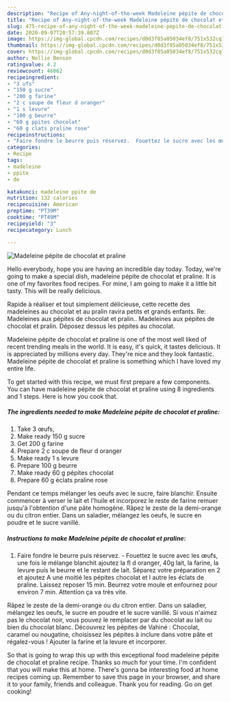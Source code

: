 ```yaml
---
description: "Recipe of Any-night-of-the-week Madeleine pépite de chocolat et praline"
title: "Recipe of Any-night-of-the-week Madeleine pépite de chocolat et praline"
slug: 475-recipe-of-any-night-of-the-week-madeleine-pepite-de-chocolat-et-praline
date: 2020-09-07T20:57:39.807Z
image: https://img-global.cpcdn.com/recipes/d0d3f85a05034ef8/751x532cq70/madeleine-pepite-de-chocolat-et-praline-photo-principale-de-la-recette.jpg
thumbnail: https://img-global.cpcdn.com/recipes/d0d3f85a05034ef8/751x532cq70/madeleine-pepite-de-chocolat-et-praline-photo-principale-de-la-recette.jpg
cover: https://img-global.cpcdn.com/recipes/d0d3f85a05034ef8/751x532cq70/madeleine-pepite-de-chocolat-et-praline-photo-principale-de-la-recette.jpg
author: Nellie Benson
ratingvalue: 4.2
reviewcount: 46062
recipeingredient:
- "3 ufs"
- "150 g sucre"
- "200 g farine"
- "2 c soupe de fleur d oranger"
- "1 s levure"
- "100 g beurre"
- "60 g ppites chocolat"
- "60 g clats praline rose"
recipeinstructions:
- "Faire fondre le beurre puis réservez.  Fouettez le sucre avec les œufs, une fois le mélange blanchit ajoutez la fl d oranger, 40g lait, la farine, la levure puis le beurre et le restant de lait. Séparez votre préparation en 2 et ajoutez A une moitié les pépites chocolat et l autre les éclats de praline. Laissez reposer 15 min. Beurrez votre moule et enfournez pour environ 7 min. Attention ça va très vite."
categories:
- Recipe
tags:
- madeleine
- ppite
- de

katakunci: madeleine ppite de 
nutrition: 132 calories
recipecuisine: American
preptime: "PT39M"
cooktime: "PT49M"
recipeyield: "3"
recipecategory: Lunch

---
```



![Madeleine pépite de chocolat et praline](https://img-global.cpcdn.com/recipes/d0d3f85a05034ef8/751x532cq70/madeleine-pepite-de-chocolat-et-praline-photo-principale-de-la-recette.jpg)

Hello everybody, hope you are having an incredible day today. Today, we're going to make a special dish, madeleine pépite de chocolat et praline. It is one of my favorites food recipes. For mine, I am going to make it a little bit tasty. This will be really delicious.

Rapide à réaliser et tout simplement délicieuse, cette recette des madeleines au chocolat et au pralin ravira petits et grands enfants. Re: Madeleines aux pépites de chocolat et pralin.. Madeleines aux pépites de chocolat et pralin. Déposez dessus les pépites au chocolat.

Madeleine pépite de chocolat et praline is one of the most well liked of recent trending meals in the world. It is easy, it's quick, it tastes delicious. It is appreciated by millions every day. They're nice and they look fantastic. Madeleine pépite de chocolat et praline is something which I have loved my entire life.


To get started with this recipe, we must first prepare a few components. You can have madeleine pépite de chocolat et praline using 8 ingredients and 1 steps. Here is how you cook that.

<!--inarticleads1-->

##### The ingredients needed to make Madeleine pépite de chocolat et praline:

1. Take 3 œufs,
1. Make ready 150 g sucre
1. Get 200 g farine
1. Prepare 2 c soupe de fleur d oranger
1. Make ready 1 s levure
1. Prepare 100 g beurre
1. Make ready 60 g pépites chocolat
1. Prepare 60 g éclats praline rose


Pendant ce temps mélanger les oeufs avec le sucre, faire blanchir. Ensuite commencer à verser le lait et l&#39;huile et incorporez le reste de farine remuer jusqu&#39;à l&#39;obtention d&#39;une pâte homogène. Râpez le zeste de la demi-orange ou du citron entier. Dans un saladier, mélangez les oeufs, le sucre en poudre et le sucre vanillé. 

<!--inarticleads2-->

##### Instructions to make Madeleine pépite de chocolat et praline:

1. Faire fondre le beurre puis réservez.  - Fouettez le sucre avec les œufs, une fois le mélange blanchit ajoutez la fl d oranger, 40g lait, la farine, la levure puis le beurre et le restant de lait. Séparez votre préparation en 2 et ajoutez A une moitié les pépites chocolat et l autre les éclats de praline. Laissez reposer 15 min. Beurrez votre moule et enfournez pour environ 7 min. Attention ça va très vite.


Râpez le zeste de la demi-orange ou du citron entier. Dans un saladier, mélangez les oeufs, le sucre en poudre et le sucre vanillé. Si vous n&#39;aimez pas le chocolat noir, vous pouvez le remplacer par du chocolat au lait ou bien du chocolat blanc. Découvrez les pépites de Vahiné : Chocolat, caramel ou nougatine, choisissez les pépites à inclure dans votre pâte et régalez-vous ! Ajouter la farine et la levure et incorporer. 

So that is going to wrap this up with this exceptional food madeleine pépite de chocolat et praline recipe. Thanks so much for your time. I'm confident that you will make this at home. There's gonna be interesting food at home recipes coming up. Remember to save this page in your browser, and share it to your family, friends and colleague. Thank you for reading. Go on get cooking!
